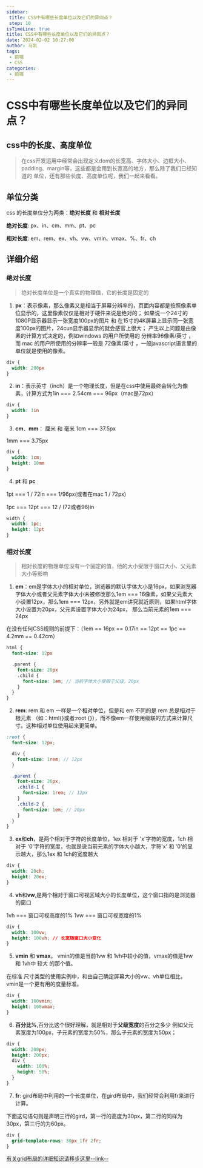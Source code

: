 ```yaml
---
sidebar:
 title: CSS中有哪些长度单位以及它们的异同点？
 step: 10
isTimeLine: true
title: CSS中有哪些长度单位以及它们的异同点？
date: 2024-02-02 10:27:00
author: 马凯
tags:
 - 前端
 - CSS
categories:
 - 前端
---
```



# CSS中有哪些长度单位以及它们的异同点？

## css中的长度、高度单位

> 在css开发运用中经常会出现定义dom的长宽高、字体大小、边框大小、padding、margin等，这些都是会用到长宽高的地方，那么除了我们已经知道的  单位，还有那些长度、高度单位呢，我们一起来看看。


## 单位分类

css 的长度单位分为两类：**绝对长度** 和 **相对长度**

**绝对长度**: px、in、cm、mm、pt、pc

**相对长度**: em、rem、ex、vh、vw、vmin、vmax、%、fr、ch


## 详细介绍

### 绝对长度

> 绝对长度单位是一个真实的物理值，它的长度是固定的

1. **px**：表示像素，那么像素又是相当于屏幕分辨率的，页面内容都是按照像素单位显示的，这里像素仅仅是相对于硬件来说是绝对的；
如果说一个24寸的1080P显示器显示一张宽度100px的图片 和 在15寸的4K屏幕上显示同一张宽度100px的图片，24cun显示器显示的就会感官上很大；
产生以上问题是由像素的计算方式决定的，例如windows 的⽤户所使⽤的 分辨率96像素/英⼨ ，⽽ mac 的⽤户所使⽤的分辨率⼀般是 72像素/英⼨ ，⼀般javascript语⾔⾥的单位就是使⽤的像素。

```css
div {
  width: 200px
}
```

2. **in**：表示英寸（inch）是一个物理长度，但是在css中使用最终会转化为像素，计算方式为1in === 2.54cm === 96px（mac是72px）

```css
div {
  width: 1in
}
```

3. **cm**、**mm**： 厘米 和 毫米
1cm === 37.5px

1mm === 3.75px

```css
div {
  width: 1cm;
  height: 10mm
}

```


4. **pt** 和 **pc**

1pt === 1 / 72in === 1/96px(或者在mac 1 / 72px)

1pc === 12pt === 12 / (72或者96)in

```css
width {
  width: 1pc;
  height: 12pt
}

```


### 相对长度

> 相对长度的物理单位没有一个固定的值，他的大小受限于窗口大小、父元素大小等影响

1. **em**：em是字体大小的相对单位，浏览器的默认字体大小是16px，如果浏览器字体大小或者父元素字体大小未被修改那么1em === 16像素，如果父元素大小设置12px，那么1em === 12px，另外就是em讲究就近原则，如果html字体大小设置为20px，父元素设置字体大小为24px， 那么当前元素的1em === 24px

在没有任何CSS规则的前提下：（1em == 16px == 0.17in == 12pt == 1pc == 4.2mm == 0.42cm）

```scss
html {
  font-size: 12px

  .parent {
    font-size: 20px
    .child {
      font-size: 1em; // 当前字体大小受限于父级，20px
    }
  }
}

```

2. **rem**: rem 和 em ⼀样是⼀个相对单位，但是和 em 不同的是 rem 总是相对于 根元素 （如：html{}或者:root {}），⽽不像em⼀样使⽤级联的⽅式来计算尺⼨。这种相对单位使⽤起来更简单。

```scss
:root {
  font-size: 12px;

  div {
    font-size: 1rem; // 12px
  }

  .parent {
    font-size: 20px;
    .child-1 {
      font-size: 1rem; // 12px
    }
    .child-2 {
      font-size: 1em; // 20px
    }
  }
}

```

3. **ex**和**ch**，是两个相对于字符的长度单位，1ex 相对于 'x'字符的宽度，1ch 相对于 '0'字符的宽度，也就是说当前元素的字体大小越大，字符'x' 和 '0'的显示越大，那么1ex 和 1ch的宽度越大

```scss
div {
  width: 20ch;
  height: 20ex;
}

```

4. **vh**和**vw**,是两个相对于窗口可视区域大小的长度单位，这个窗口指的是浏览器的窗口

1vh === 窗口可视高度的1%
1vw === 窗口可视宽度的1%

```css
div {
  width: 100vw;
  height: 100vh; // 长宽随窗口大小变化
}

```

5. **vmin** 和 **vmax**， vmin的值是当前1vw 和 1vh中较小的值，vmax的值是1vw 和 1vh中 较⼤ 的那个值。

在标准 尺⼨类型的使⽤实例中，和由⾃⼰确定屏幕大小的vw、vh单位相⽐，vmin是⼀个更有⽤的度量标准。


```css
div {
  width: 100vmin;
  height: 100vmax;
}

```

6. **百分比%**,百分比这个很好理解，就是相对于**父级宽度**的百分之多少
例如父元素宽度为100px，子元素的宽度为50%，那么子元素的宽度为50px；

```scss
div {
  width: 200px;
  height: 200px;
  div {
    width: 100%;
    height: 50%;
  }
}
```

7. **fr**: gird布局中利⽤的⼀个长度单位，在gird布局中，我们经常会利⽤fr来进⾏计算。

下⾯这句语句则是声明三⾏的gird，第⼀⾏的⾼度为30px，第⼆⾏的同样为30px，第三⾏的为60px。

```css
div {
  grid-template-rows: 30px 1fr 2fr;
}
```

[有关grid布局的详细知识请移步这里--link--](https://developer.mozilla.org/zh-CN/docs/Web/CSS/grid)



